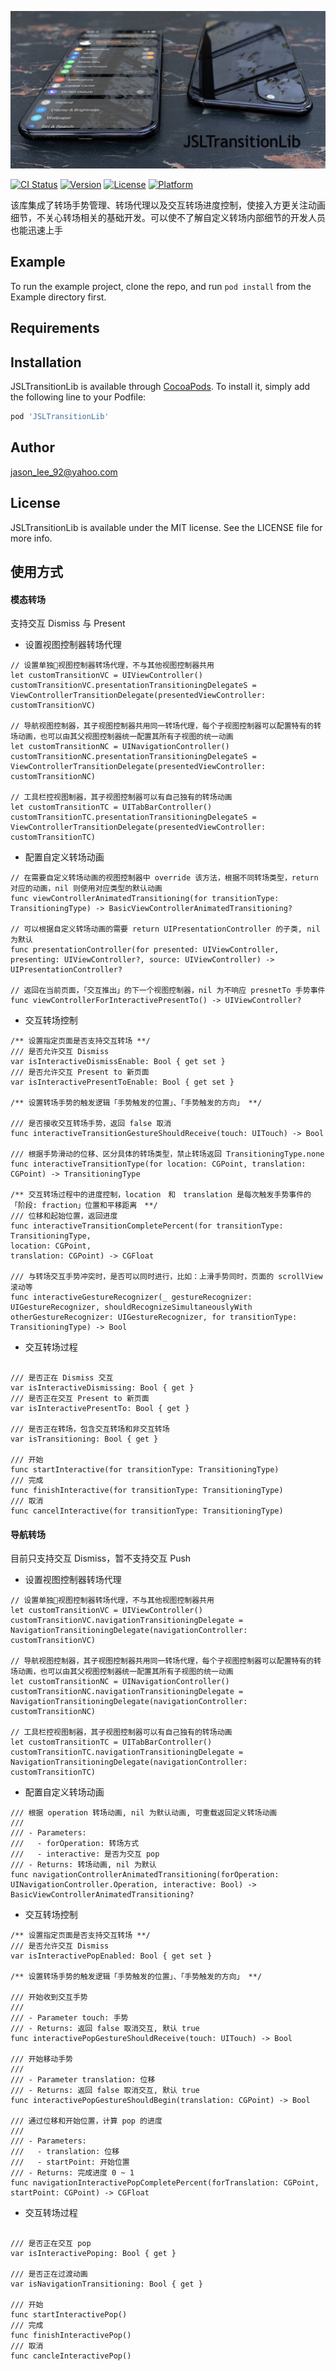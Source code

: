 ![JSLTransitionLib](https://raw.githubusercontent.com/Jason-Stan-Lee/JSLTransitionLib/assets/CoverImage/coverimage.jpg)

[![CI Status](https://api.travis-ci.org/repos/Jason-Stan-Lee/JSLTransitionLib.svg?style=flat)](https://travis-ci.org/Jason-Stan-Lee/JSLTransitionLib)
[![Version](https://img.shields.io/cocoapods/v/JSLTransitionLib.svg?style=flat)](https://cocoapods.org/pods/JSLTransitionLib)
[![License](https://img.shields.io/cocoapods/l/JSLTransitionLib.svg?style=flat)](https://cocoapods.org/pods/JSLTransitionLib)
[![Platform](https://img.shields.io/cocoapods/p/JSLTransitionLib.svg?style=flat)](https://cocoapods.org/pods/JSLTransitionLib)


该库集成了转场手势管理、转场代理以及交互转场进度控制，使接入方更关注动画细节，不关心转场相关的基础开发。可以使不了解自定义转场内部细节的开发人员也能迅速上手

## Example

To run the example project, clone the repo, and run `pod install` from the Example directory first.

## Requirements

## Installation

JSLTransitionLib is available through [CocoaPods](https://cocoapods.org). To install
it, simply add the following line to your Podfile:

```ruby
pod 'JSLTransitionLib'
```

## Author

jason_lee_92@yahoo.com

## License

JSLTransitionLib is available under the MIT license. See the LICENSE file for more info.

## 使用方式

#### 模态转场
支持交互 Dismiss 与 Present

- 设置视图控制器转场代理
```
// 设置单独视图控制器转场代理，不与其他视图控制器共用
let customTransitionVC = UIViewController()
customTransitionVC.presentationTransitioningDelegateS = ViewControllerTransitionDelegate(presentedViewController: customTransitionVC)

// 导航视图控制器，其子视图控制器共用同一转场代理，每个子视图控制器可以配置特有的转场动画，也可以由其父视图控制器统一配置其所有子视图的统一动画
let customTransitionNC = UINavigationController()
customTransitionNC.presentationTransitioningDelegateS = ViewControllerTransitionDelegate(presentedViewController: customTransitionNC)

// 工具栏控视图制器，其子视图控制器可以有自己独有的转场动画
let customTransitionTC = UITabBarController()
customTransitionTC.presentationTransitioningDelegateS = ViewControllerTransitionDelegate(presentedViewController: customTransitionTC)

```
- 配置自定义转场动画

```
// 在需要自定义转场动画的视图控制器中 override 该方法，根据不同转场类型，return 对应的动画，nil 则使用对应类型的默认动画
func viewControllerAnimatedTransitioning(for transitionType: TransitioningType) -> BasicViewControllerAnimatedTransitioning?

// 可以根据自定义转场动画的需要 return UIPresentationController 的子类, nil 为默认
func presentationController(for presented: UIViewController, presenting: UIViewController?, source: UIViewController) -> UIPresentationController?

// 返回在当前页面，「交互推出」的下一个视图控制器，nil 为不响应 presnetTo 手势事件
func viewControllerForInteractivePresentTo() -> UIViewController?

```
- 交互转场控制

```
/** 设置指定页面是否支持交互转场 **/
/// 是否允许交互 Dismiss
var isInteractiveDismissEnable: Bool { get set }
/// 是否允许交互 Present to 新页面
var isInteractivePresentToEnable: Bool { get set }

/** 设置转场手势的触发逻辑「手势触发的位置」、「手势触发的方向」 **/

/// 是否接收交互转场手势，返回 false 取消
func interactiveTransitionGestureShouldReceive(touch: UITouch) -> Bool

/// 根据手势滑动的位移、区分具体的转场类型，禁止转场返回 TransitioningType.none
func interactiveTransitionType(for location: CGPoint, translation: CGPoint) -> TransitioningType

/** 交互转场过程中的进度控制，location　和　translation 是每次触发手势事件的「阶段: fraction」位置和平移距离　**/
/// 位移和起始位置，返回进度
func interactiveTransitionCompletePercent(for transitionType: TransitioningType,
location: CGPoint,
translation: CGPoint) -> CGFloat

/// 与转场交互手势冲突时，是否可以同时进行，比如：上滑手势同时，页面的 scrollView 滚动等
func interactiveGestureRecognizer(_ gestureRecognizer: UIGestureRecognizer, shouldRecognizeSimultaneouslyWith otherGestureRecognizer: UIGestureRecognizer, for transitionType: TransitioningType) -> Bool

```
- 交互转场过程

```

/// 是否正在 Dismiss 交互
var isInteractiveDismissing: Bool { get }
/// 是否正在交互 Present to 新页面
var isInteractivePresentTo: Bool { get }

/// 是否正在转场，包含交互转场和非交互转场
var isTransitioning: Bool { get }

/// 开始
func startInteractive(for transitionType: TransitioningType)
/// 完成
func finishInteractive(for transitionType: TransitioningType)
/// 取消
func cancelInteractive(for transitionType: TransitioningType)
```
#### 导航转场
目前只支持交互 Dismiss，暂不支持交互 Push

- 设置视图控制器转场代理
```
// 设置单独视图控制器转场代理，不与其他视图控制器共用
let customTransitionVC = UIViewController()
customTransitionVC.navigationTransitioningDelegate = NavigationTransitioningDelegate(navigationController: customTransitionVC)

// 导航视图控制器，其子视图控制器共用同一转场代理，每个子视图控制器可以配置特有的转场动画，也可以由其父视图控制器统一配置其所有子视图的统一动画
let customTransitionNC = UINavigationController()
customTransitionNC.navigationTransitioningDelegate = NavigationTransitioningDelegate(navigationController: customTransitionNC)

// 工具栏控视图制器，其子视图控制器可以有自己独有的转场动画
let customTransitionTC = UITabBarController()
customTransitionTC.navigationTransitioningDelegate = NavigationTransitioningDelegate(navigationController: customTransitionTC)

```
- 配置自定义转场动画

```
/// 根据 operation 转场动画, nil 为默认动画, 可重载返回定义转场动画
///
/// - Parameters:
///   - forOperation: 转场方式
///   - interactive: 是否为交互 pop
/// - Returns: 转场动画, nil 为默认
func navigationControllerAnimatedTransitioning(forOperation: UINavigationController.Operation, interactive: Bool) -> BasicViewControllerAnimatedTransitioning?

```
- 交互转场控制

```
/** 设置指定页面是否支持交互转场 **/
/// 是否允许交互 Dismiss
var isInteractivePopEnabled: Bool { get set }

/** 设置转场手势的触发逻辑「手势触发的位置」、「手势触发的方向」 **/

/// 开始收到交互手势
///
/// - Parameter touch: 手势
/// - Returns: 返回 false 取消交互, 默认 true
func interactivePopGestureShouldReceive(touch: UITouch) -> Bool

/// 开始移动手势
///
/// - Parameter translation: 位移
/// - Returns: 返回 false 取消交互, 默认 true
func interactivePopGestureShouldBegin(translation: CGPoint) -> Bool

/// 通过位移和开始位置，计算 pop 的进度
///
/// - Parameters:
///   - translation: 位移
///   - startPoint: 开始位置
/// - Returns: 完成进度 0 ~ 1
func navigationInteractivePopCompletePercent(forTranslation: CGPoint,
startPoint: CGPoint) -> CGFloat

```
- 交互转场过程

```

/// 是否正在交互 pop
var isInteractivePoping: Bool { get }

/// 是否正在过渡动画
var isNavigationTransitioning: Bool { get }

/// 开始
func startInteractivePop()
/// 完成
func finishInteractivePop()
/// 取消
func cancleInteractivePop()

```

